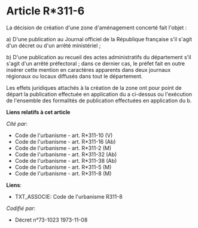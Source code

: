 # Article R*311-6

La décision de création d'une zone d'aménagement concerté fait l'objet :

a) D'une publication au Journal officiel de la République française s'il s'agit d'un décret ou d'un arrêté ministériel ;

b) D'une publication au recueil des actes administratifs du département s'il s'agit d'un arrêté préfectoral ; dans ce dernier
cas, le préfet fait en outre insérer cette mention en caractères apparents dans deux journaux régionaux ou locaux diffusés
dans tout le département.

Les effets juridiques attachés à la création de la zone ont pour point de départ la publication effectuée en application du a
ci-dessus ou l'exécution de l'ensemble des formalités de publication effectuées en application du b.

**Liens relatifs à cet article**

_Cité par_:

  - Code de l'urbanisme - art. R*311-10 (V)
  - Code de l'urbanisme - art. R*311-16 (Ab)
  - Code de l'urbanisme - art. R*311-2 (M)
  - Code de l'urbanisme - art. R*311-32 (Ab)
  - Code de l'urbanisme - art. R*311-38 (Ab)
  - Code de l'urbanisme - art. R*311-5 (M)
  - Code de l'urbanisme - art. R*311-8 (M)

**Liens**:

  - TXT_ASSOCIE: Code de l'urbanisme R311-8

_Codifié par_:

  - Décret n°73-1023 1973-11-08
